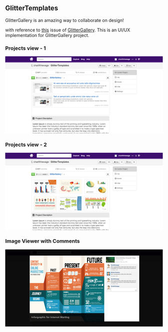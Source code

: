 ## GlitterTemplates

GlitterGallery is an amazing way to collaborate on design! 

with reference to [this](https://github.com/glittergallery/GlitterGallery/issues/105) issue of [GlitterGallery](https://github.com/glittergallery/GlitterGallery).
This is an UI/UX implementation for GlitterGallery project.
### Projects view - 1
![IMAGE](mockups/Glitter.png)
### Projects view - 2
![IMAGE](mockups/Glitter_3.png)
### Image Viewer with Comments
![IMAGE](mockups/Glitter_2.png)